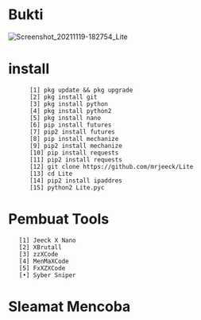 

# Bukti
![Screenshot_20211119-182754_Lite](https://user-images.githubusercontent.com/88564225/143254216-4f53cf5f-7f0e-4551-90ba-fbab840c0007.jpg)
# install
          [1] pkg update && pkg upgrade
          [2] pkg install git
          [3] pkg install python
          [4] pkg install python2
          [5] pkg install nano
          [6] pip install futures
          [7] pip2 install futures
          [8] pip install mechanize
          [9] pip2 install mechanize
          [10] pip install requests
          [11] pip2 install requests
          [12] git clone https://github.com/mrjeeck/Lite
          [13] cd Lite
          [14] pip2 install ipaddres
          [15] python2 Lite.pyc
          
          
# Pembuat Tools
       [1] Jeeck X Nano
       [2] XBrutall
       [3] zzXCode
       [4] MenMaXCode
       [5] FxXZXCode
       [•] Syber Sniper
# Sleamat Mencoba
